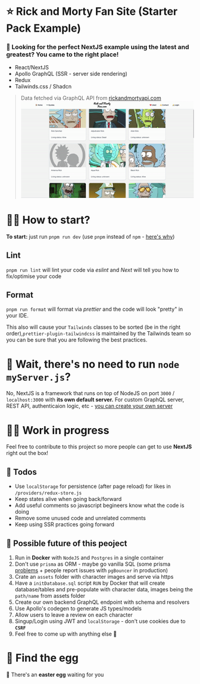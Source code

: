  # ⭐️ Rick and Morty Fan Site (Starter Pack Example)
 ### 🔎 Looking for the perfect NextJS example using the latest and greatest? **You came to the right place!**
 - React/NextJS
 - Apollo GraphQL (SSR - server side rendering)
 - Redux
 - Tailwinds.css / Shadcn

 >Data fetched via GraphQL API from [rickandmortyapi.com](https://rickandmortyapi.com)
![](https://github.com/sofasurfa/rick-morty-fan-nextjs/blob/main/live-example.gif)

# 🤷‍♂️ How to start?
**To start:** just run `pnpm run dev` (use `pnpm` instead of `npm` - [here's why](https://refine.dev/blog/pnpm-vs-npm-and-yarn/#why-not-npm-or-yarn))
## Lint
`pnpm run lint` will lint your code via *eslint* and *Next* will tell you how to fix/optimise your code
## Format
`pnpm run format` will format via *prettier* and the code will look "pretty" in your IDE.

This also will cause your `Tailwinds` classes to be sorted (be in the right order),`prettier-plugin-tailwindcss` is maintained by the Tailwinds team so you can be sure that you are following the best practices.


# 🤨 Wait, there's no need to run `node myServer.js`?
No, NextJS is a framework that runs on top of NodeJS on port `3000` / `localhost:3000` with **its own default server.** For custom GraphQL server, REST API, authenticaion logic, etc - [you can create your own server](https://nextjs.org/docs/pages/building-your-application/configuring/custom-server)

# 👷‍♂️ Work in progress
Feel free to contribute to this project so more people can get to use **NextJS** right out the box!

## 📌 Todos
- Use `localStorage` for persistence (after page reload) for likes in `/providers/redux-store.js`
- Keep states alive when going back/forward
- Add useful comments so javascript begineers know what the code is doing
- Remove some unused code and unrelated comments
- Keep using SSR practices going forward

## 💪 Possible future of this peoject
1) Run in **Docker** with `NodeJS` and `Postgres` in a single container
2) Don't use `prisma` as ORM - maybe go vanilla SQL (some prisma [problems](https://github.com/keinsell/is-prisma-production-ready) + people report issues with `pgBouncer` in production)
3) Crate an `assets` folder with character images and serve via https
4) Have a `initDatabase.sql` script `RUN` by Docker that will create database/tables and pre-populate with character data, images being the `path/name` from assets folder
5) Create our own backend GraphQL endpoint with schema and resolvers
6) Use Apollo's codegen to generate JS types/models
7) Allow users to leave a review on each character
8) Singup/Login using JWT and `localStorage` - don't use cookies due to **`CSRF`**
9) Feel free to come up with anything else 🤯


# 🥚 Find the egg
🎉 There's an **easter egg** waiting for you



